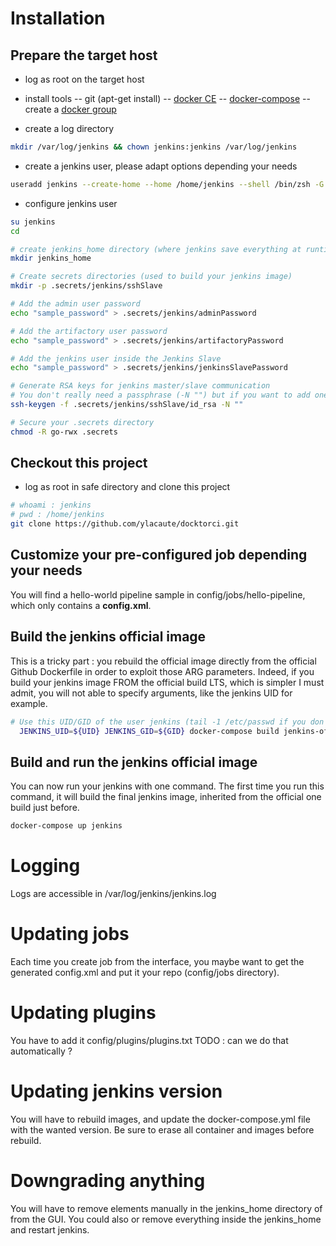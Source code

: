 


# Installation

## Prepare the target host
- log as root on the target host
- install tools
-- git (apt-get install)
-- [docker CE](https://docs.docker.com/engine/installation/#server)
-- [docker-compose](https://docs.docker.com/compose/install)
-- create a [docker group](https://docs.docker.com/engine/installation/linux/linux-postinstall/#manage-docker-as-a-non-root-user)

- create a log directory
```bash
mkdir /var/log/jenkins && chown jenkins:jenkins /var/log/jenkins
```
- create a jenkins user, please adapt options depending your needs
```bash
useradd jenkins --create-home --home /home/jenkins --shell /bin/zsh -G docker
```
- configure jenkins user
```bash
su jenkins
cd

# create jenkins_home directory (where jenkins save everything at runtime)
mkdir jenkins_home

# Create secrets directories (used to build your jenkins image)
mkdir -p .secrets/jenkins/sshSlave

# Add the admin user password
echo "sample_password" > .secrets/jenkins/adminPassword

# Add the artifactory user password
echo "sample_password" > .secrets/jenkins/artifactoryPassword

# Add the jenkins user inside the Jenkins Slave
echo "sample_password" > .secrets/jenkins/jenkinsSlavePassword

# Generate RSA keys for jenkins master/slave communication
# You don't really need a passphrase (-N "") but if you want to add one, you will probably need a ssh-agent in your dockers images.
ssh-keygen -f .secrets/jenkins/sshSlave/id_rsa -N ""

# Secure your .secrets directory
chmod -R go-rwx .secrets
```

## Checkout this project
- log as root in safe directory and clone this project
```bash
# whoami : jenkins
# pwd : /home/jenkins
git clone https://github.com/ylacaute/docktorci.git
```

## Customize your pre-configured job depending your needs
You will find a hello-world pipeline sample in config/jobs/hello-pipeline, which only contains a **config.xml**.


## Build the jenkins official image
This is a tricky part : you rebuild the official image directly from the official Github Dockerfile in order to exploit those ARG parameters. Indeed, if you build your jenkins image FROM the official build LTS, which is simpler I must admit, you will not able to specify arguments, like the jenkins UID for example.
```bash
# Use this UID/GID of the user jenkins (tail -1 /etc/passwd if you don't know)
  JENKINS_UID=${UID} JENKINS_GID=${GID} docker-compose build jenkins-official
```

## Build and run the jenkins official image
You can now run your jenkins with one command. The first time you run this command, it will build the final jenkins image, inherited from the official one build just before. 
```bash
docker-compose up jenkins
```

# Logging
Logs are accessible in /var/log/jenkins/jenkins.log

# Updating jobs
Each time you create job from the interface, you maybe want to get the generated config.xml and put it your repo (config/jobs directory). 

# Updating plugins
You have to add it config/plugins/plugins.txt
TODO : can we do that automatically ?

# Updating jenkins version
You will have to rebuild images, and update the docker-compose.yml file with the wanted version. Be sure to erase all container and images before rebuild.

# Downgrading anything
You will have to remove elements manually in the jenkins_home directory of from the GUI. You could also or remove everything inside the jenkins_home and restart jenkins.



